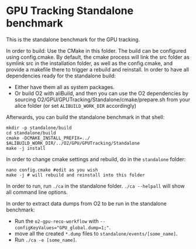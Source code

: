 <!-- doxy
\page refGPUTrackingStandalone Standalone benchmark
/doxy -->

# GPU Tracking Standalone benchmark

This is the standalone benchmark for the GPU tracking.

In order to build: Use the CMake in this folder. The build can be configured using config.cmake. By default, the cmake process will link the src folder as symlink src in the installation folder, as well as the config.cmake, and provide a makefile there to trigger a rebuild and reinstall.
In order to have all dependencies ready for the standalone build:
- Either have them all as system packages.
- Or build O2 with aliBuild, and then you can use the O2 dependencies by sourcing O2/GPU/GPUTracking/Standalone/cmake/prepare.sh from your alice folder (or set `ALIBUILD_WORK_DIR` accordingly)

Afterwards, you can build the standalone benchmark in that shell:
```
mkdir -p standalone/build
cd standalone/build
cmake -DCMAKE_INSTALL_PREFIX=../ $ALIBUILD_WORK_DIR/../O2/GPU/GPUTracking/Standalone
make -j install
```

In order to change cmake settings and rebuild, do in the `standalone` folder:
```
nano config.cmake #edit as you wish
make -j # will rebuild and reinstall into this folder
```

In order to run, run `./ca` in the standalone folder. `./ca --helpall` will show all command line options.

In order to extract data dumps from O2 to be run in the standalone benchmark:
- Run the `o2-gpu-reco-workflow` with `--configKeyValues="GPU_global.dump=1;"`.
- move all the created `*.dump` files to `standalone/events/[some_name]`.
- Run `./ca -e [some_name]`.
